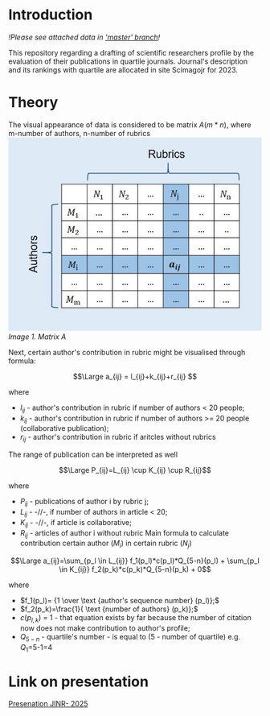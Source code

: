 # Introduction
*!Please see attached data in ['master' branch](https://github.com/VMILAKER/Creation-comparison-author-s-scientific-profiles/tree/master/Data)!* <br/>

This repository regarding a drafting of scientific researchers profile by the evaluation of their publications in quartile journals. Journal's description and its rankings with quartile are allocated in site Scimagojr for 2023.

# Theory
The visual appearance of data is considered to be matrix $A(m*n)$, where m-number of authors, n-number of rubrics <br/>
![Matrix show](https://github.com/VMILAKER/Creation-comparison-author-s-scientific-profiles/blob/main/Images/Matrix.JPG) <br/>
*Image 1. Matrix A*

Next, certain author's contribution in rubric might be visualised through formula:
```math
\Large a_{ij} = l_{ij}+k_{ij}+r_{ij} 
```
where
* $l_{ij}$ - author's contribution in rubric if number of authors < 20 people;
* $k_{ij}$ - author's contribution in rubric if number of authors >= 20 people (collaborative publication);
* $r_{ij}$ - author's contribution in rubric if aritcles without rubrics

The range of publication can be interpreted as well
```math
\Large P_{ij}=L_{ij} \cup K_{ij} \cup R_{ij}
```
where
* $P_{ij}$ - publications of author i by rubric j;
* $L_{ij}$ - -//-, if number of authors in article < 20;
* $K_{ij}$ - -//-, if article is collaborative;
* $R_{ij}$ - articles of author i without rubric
Main formula to calculate contribution certain author $(M_i)$ in certain rubric $(N_j)$
```math
\Large a_{ij}=\sum_{p_l \in L_{ij}} f_1(p_l)*c(p_l)*Q_{5-n}(p_l) + \sum_{p_l \in K_{ij}} f_2(p_k)*c(p_k)*Q_{5-n}(p_k) + 0
```
where
* $f_1(p_l)= {1 \over \text {author's sequence number} (p_l)};$
* $f_2(p_k)=\frac{1}{ \text {number of authors} (p_k)};$
* $c(p_{l,k})$ = 1 - that equation exists by far because the number of citation now does not make contribution to author's profile;
* $Q_{5-n}$ - quartile's number - is equal to (5 - number of quartile) e.g. $Q_1$=5-1=4
# Link on presentation
[Presenation JINR- 2025](https://disk.yandex.ru/i/rrI_7OZYy7PlCQ)
